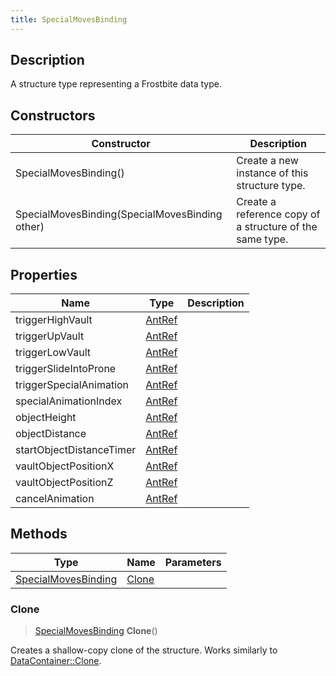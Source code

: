 ```yaml
---
title: SpecialMovesBinding
---
```

## Description

A structure type representing a Frostbite data type.

## Constructors

| Constructor                                    | Description                                              |
| ---------------------------------------------- | -------------------------------------------------------- |
| SpecialMovesBinding()                          | Create a new instance of this structure type.            |
| SpecialMovesBinding(SpecialMovesBinding other) | Create a reference copy of a structure of the same type. |

## Properties

| Name                     | Type             | Description |
| ------------------------ | ---------------- | ----------- |
| triggerHighVault         | [AntRef](/vext/ref/fb/antref/) |             |
| triggerUpVault           | [AntRef](/vext/ref/fb/antref/) |             |
| triggerLowVault          | [AntRef](/vext/ref/fb/antref/) |             |
| triggerSlideIntoProne    | [AntRef](/vext/ref/fb/antref/) |             |
| triggerSpecialAnimation  | [AntRef](/vext/ref/fb/antref/) |             |
| specialAnimationIndex    | [AntRef](/vext/ref/fb/antref/) |             |
| objectHeight             | [AntRef](/vext/ref/fb/antref/) |             |
| objectDistance           | [AntRef](/vext/ref/fb/antref/) |             |
| startObjectDistanceTimer | [AntRef](/vext/ref/fb/antref/) |             |
| vaultObjectPositionX     | [AntRef](/vext/ref/fb/antref/) |             |
| vaultObjectPositionZ     | [AntRef](/vext/ref/fb/antref/) |             |
| cancelAnimation          | [AntRef](/vext/ref/fb/antref/) |             |

## Methods

| Type                                       | Name            | Parameters |
| ------------------------------------------ | --------------- | ---------- |
| [SpecialMovesBinding](/vext/ref/fb/specialmovesbinding/) | [Clone](#clone) |            |

### Clone

> [SpecialMovesBinding](/vext/ref/fb/specialmovesbinding/) **Clone**()

Creates a shallow-copy clone of the structure. Works similarly to [DataContainer::Clone](/vext/ref/shared/class/datacontainer#clone).
